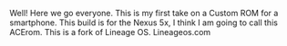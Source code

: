 Well! Here we go everyone. This is my first take on a Custom ROM for a smartphone. This build is for the Nexus 5x, I think I am going to call this ACErom. This is a fork of Lineage OS. Lineageos.com
